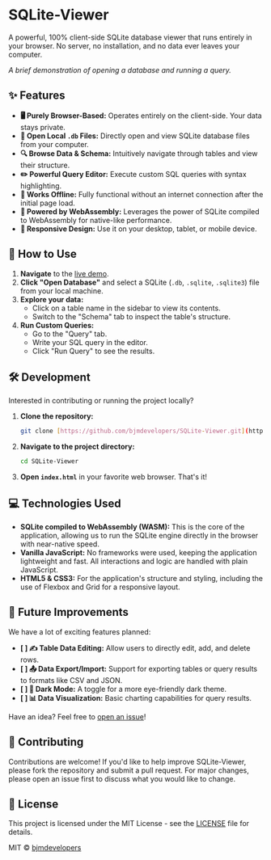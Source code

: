 # SQLite-Viewer

A powerful, 100% client-side SQLite database viewer that runs entirely in your browser. No server, no installation, and no data ever leaves your computer.

*A brief demonstration of opening a database and running a query.*

## ✨ Features

-   **🖥️ Purely Browser-Based:** Operates entirely on the client-side. Your data stays private.
-   **📂 Open Local `.db` Files:** Directly open and view SQLite database files from your computer.
-   **🔍 Browse Data & Schema:** Intuitively navigate through tables and view their structure.
-   **✏️ Powerful Query Editor:** Execute custom SQL queries with syntax highlighting.
-   **💾 Works Offline:** Fully functional without an internet connection after the initial page load.
-   **🚀 Powered by WebAssembly:** Leverages the power of SQLite compiled to WebAssembly for native-like performance.
-   **📱 Responsive Design:** Use it on your desktop, tablet, or mobile device.

## 🚀 How to Use

1.  **Navigate** to the [live demo](https://bjmdevelopers.github.io/SQLite-Viewer/).
2.  **Click "Open Database"** and select a SQLite (`.db`, `.sqlite`, `.sqlite3`) file from your local machine.
3.  **Explore your data:**
    * Click on a table name in the sidebar to view its contents.
    * Switch to the "Schema" tab to inspect the table's structure.
4.  **Run Custom Queries:**
    * Go to the "Query" tab.
    * Write your SQL query in the editor.
    * Click "Run Query" to see the results.

## 🛠️ Development

Interested in contributing or running the project locally?

1.  **Clone the repository:**
    ```bash
    git clone [https://github.com/bjmdevelopers/SQLite-Viewer.git](https://github.com/bjmdevelopers/SQLite-Viewer.git)
    ```
2.  **Navigate to the project directory:**
    ```bash
    cd SQLite-Viewer
    ```
3.  **Open `index.html`** in your favorite web browser. That's it!

## 💻 Technologies Used

* **SQLite compiled to WebAssembly (WASM):** This is the core of the application, allowing us to run the SQLite engine directly in the browser with near-native speed.
* **Vanilla JavaScript:** No frameworks were used, keeping the application lightweight and fast. All interactions and logic are handled with plain JavaScript.
* **HTML5 & CSS3:** For the application's structure and styling, including the use of Flexbox and Grid for a responsive layout.

## 🔮 Future Improvements

We have a lot of exciting features planned:

-   **[ ] ✍️ Table Data Editing:** Allow users to directly edit, add, and delete rows.
-   **[ ] 📤 Data Export/Import:** Support for exporting tables or query results to formats like CSV and JSON.
-   **[ ] 🎨 Dark Mode:** A toggle for a more eye-friendly dark theme.
-   **[ ] 📊 Data Visualization:** Basic charting capabilities for query results.

Have an idea? Feel free to [open an issue](https://github.com/bjmdevelopers/SQLite-Viewer/issues)!

## 🤝 Contributing

Contributions are welcome! If you'd like to help improve SQLite-Viewer, please fork the repository and submit a pull request. For major changes, please open an issue first to discuss what you would like to change.

## 📜 License

This project is licensed under the MIT License - see the [LICENSE](LICENSE) file for details.

MIT © [bjmdevelopers](https://github.com/bjmdevelopers)
